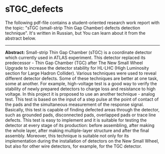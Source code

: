 # sTGC_defects
The following pdf-file contains a student-oriented research work report with the topic: "sTGC (small-strip Thin Gap Chamber) defects detection technique". It's written in Russian, but You can learn about it from the abstract below.
***
**Abstract:**
Small-strip Thin Gap Chamber (sTGC) is a coordinate detector which currently used in ATLAS experiment. This detector replaced its predecessor - Thin Gap Chamber (TGC) after The New Small Wheel Upgrade to increase the detector stability for HL-LHC (High Luminosity section for Large Hadron Collider). Various techniques were used to reveal different detector defects. Some of these techniques are better at one task, some at another. For example, high-voltage test is a good way to verify the stability of newly prepared detectors to charge loss and resistance to high voltage. In this project it is proposed to use an another technique - analog test. This test is based on the input of a step pulse at the point of contact of the pads and the simultaneous measurement of the response signal. Basically, this test is capable of finding defected areas through the detector, such as grounded pads, disconnected pads, overlapped pads or trace line defects. This test is easy to implement and it is suitable for testing the detector at every stage of its production: before assembling, after making the whole layer, after making multiple-layer structure and after the final assembly. Moreover, this technique is suitable not only for its implementation during the installation of detectors on the New Small Wheel, but also for other wire detectors, for example, for the TGC detector.
